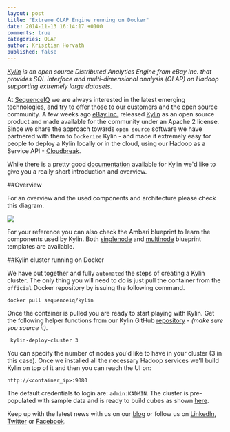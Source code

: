 ```yaml
---
layout: post
title: "Extreme OLAP Engine running on Docker"
date: 2014-11-13 16:14:17 +0100
comments: true
categories: OLAP
author: Krisztian Horvath
published: false
---
```


_[Kylin](https://github.com/KylinOLAP/Kylin) is an open source Distributed Analytics Engine from eBay Inc. that provides SQL interface and multi-dimensional analysis (OLAP) on Hadoop supporting extremely large datasets._

At [SequenceIQ](http://sequenceiq.com/) we are always interested in the latest emerging technologies, and try to offer those to our customers and the open source community. A few weeks ago [eBay Inc.](http://www.ebayinc.com/) released [Kylin](https://github.com/KylinOLAP/Kylin) as an open source product and made available for the community under an Apache 2 license. Since we share the approach towards `open source` software we have partnered with them to `Dockerize` Kylin - and made it extremely easy for people to deploy a Kylin locally or in the cloud, using our Hadoop as a Service API - [Cloudbreak](http://sequenceiq.com/cloudbreak/).


While there is a pretty good [documentation](http://www.kylin.io/document.html) available for Kylin we'd like to give you a really short introduction and overview.

##Overview

For an overview and the used components and architecture please check this diagram.

![](https://raw.githubusercontent.com/sequenceiq/docker-kylin/master/img/kylin_diagram.png)

For your reference you can also check the Ambari blueprint to learn the components used by Kylin. Both [singlenode](https://raw.githubusercontent.com/sequenceiq/docker-kylin/master/kylin-singlenode.json) and [multinode](https://raw.githubusercontent.com/sequenceiq/docker-kylin/master/kylin-multinode.json) blueprint templates are available.

##Kylin cluster running on Docker

We have put together and fully `automated` the steps of creating a Kylin cluster. The only thing you will need to do is just pull the container from the `official` Docker repository by issuing the following command.

```
docker pull sequenceiq/kylin
```

Once the container is pulled you are ready to start playing with Kylin. Get the following helper functions from our Kylin GitHub [repository](https://github.com/sequenceiq/docker-kylin/blob/master/ambari-functions) - _(make sure you source it)._

```
 kylin-deploy-cluster 3
```

You can specify the number of nodes you'd like to have in your cluster (3 in this case). Once we installed all the necessary Hadoop
services we'll build Kylin on top of it and then you can reach the UI on: 
```
http://<container_ip>:9080
```
The default credentials to login are: `admin:KADMIN`. The cluster is pre-populated with sample data and is ready to build cubes as shown [here](https://github.com/KylinOLAP/Kylin/wiki/Kylin-Cube-Creation-Tutorial).

Keep up with the latest news with us on our [blog](http://blog.sequenceiq.com/) or follow us
on [LinkedIn](https://www.linkedin.com/company/sequenceiq/), [Twitter](https://twitter.com/sequenceiq) or [Facebook](https://www.facebook).
